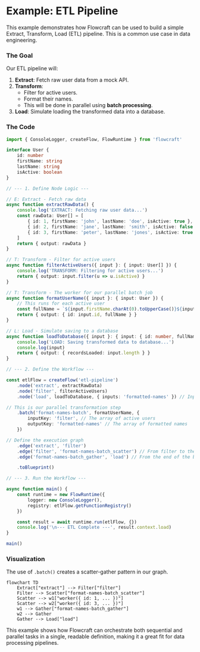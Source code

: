 # Example: ETL Pipeline

This example demonstrates how Flowcraft can be used to build a simple Extract, Transform, Load (ETL) pipeline. This is a common use case in data engineering.

### The Goal

Our ETL pipeline will:
1.  **Extract**: Fetch raw user data from a mock API.
2.  **Transform**:
    -   Filter for active users.
    -   Format their names.
    -   This will be done in parallel using **batch processing**.
3.  **Load**: Simulate loading the transformed data into a database.

### The Code

```typescript
import { ConsoleLogger, createFlow, FlowRuntime } from 'flowcraft'

interface User {
	id: number
	firstName: string
	lastName: string
	isActive: boolean
}

// --- 1. Define Node Logic ---

// E: Extract - Fetch raw data
async function extractRawData() {
	console.log('EXTRACT: Fetching raw user data...')
	const rawData: User[] = [
		{ id: 1, firstName: 'john', lastName: 'doe', isActive: true },
		{ id: 2, firstName: 'jane', lastName: 'smith', isActive: false },
		{ id: 3, firstName: 'peter', lastName: 'jones', isActive: true },
	]
	return { output: rawData }
}

// T: Transform - Filter for active users
async function filterActiveUsers({ input }: { input: User[] }) {
	console.log('TRANSFORM: Filtering for active users...')
	return { output: input.filter(u => u.isActive) }
}

// T: Transform - The worker for our parallel batch job
async function formatUserName({ input }: { input: User }) {
	// This runs for each active user
	const fullName = `${input.firstName.charAt(0).toUpperCase()}${input.firstName.slice(1)} ${input.lastName.charAt(0).toUpperCase()}${input.lastName.slice(1)}`
	return { output: { id: input.id, fullName } }
}

// L: Load - Simulate saving to a database
async function loadToDatabase({ input }: { input: { id: number, fullName: string }[] }) {
	console.log('LOAD: Saving transformed data to database...')
	console.log(input)
	return { output: { recordsLoaded: input.length } }
}

// --- 2. Define the Workflow ---

const etlFlow = createFlow('etl-pipeline')
	.node('extract', extractRawData)
	.node('filter', filterActiveUsers)
	.node('load', loadToDatabase, { inputs: 'formatted-names' }) // Input comes from batch output

// This is our parallel transformation step
	.batch('format-names-batch', formatUserName, {
		inputKey: 'filter', // The array of active users
		outputKey: 'formatted-names' // The array of formatted names
	})

// Define the execution graph
	.edge('extract', 'filter')
	.edge('filter', 'format-names-batch_scatter') // From filter to the start of the batch
	.edge('format-names-batch_gather', 'load') // From the end of the batch to load

	.toBlueprint()

// --- 3. Run the Workflow ---

async function main() {
	const runtime = new FlowRuntime({
		logger: new ConsoleLogger(),
		registry: etlFlow.getFunctionRegistry()
	})

	const result = await runtime.run(etlFlow, {})
	console.log('\n--- ETL Complete ---', result.context.load)
}

main()
```

### Visualization

The use of `.batch()` creates a scatter-gather pattern in our graph.

```mermaid
flowchart TD
    Extract["extract"] --> Filter["filter"]
    Filter --> Scatter["format-names-batch_scatter"]
    Scatter --> w1["worker({ id: 1, ... })"]
    Scatter --> w2["worker({ id: 3, ... })"]
    w1 --> Gather["format-names-batch_gather"]
    w2 --> Gather
    Gather --> Load["load"]
```

This example shows how Flowcraft can orchestrate both sequential and parallel tasks in a single, readable definition, making it a great fit for data processing pipelines.
